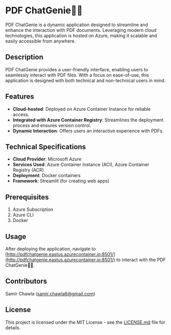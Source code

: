 # PDF ChatGenie🧞‍♂️

PDF ChatGenie is a dynamic application designed to streamline and enhance the interaction with PDF documents. Leveraging modern cloud technologies, this application is hosted on Azure, making it scalable and easily accessible from anywhere.

## Description

PDF ChatGenie provides a user-friendly interface, enabling users to seamlessly interact with PDF files. With a focus on ease-of-use, this application is designed with both technical and non-technical users in mind.

## Features

- **Cloud-hosted**: Deployed on Azure Container Instance for reliable access.
- **Integrated with Azure Container Registry**: Streamlines the deployment process and ensures version control.
- **Dynamic Interaction**: Offers users an interactive experience with PDFs.
  
## Technical Specifications

- **Cloud Provider**: Microsoft Azure
- **Services Used**: Azure Container Instance (ACI), Azure Container Registry (ACR)
- **Deployment**: Docker containers
- **Framework**: Streamlit (for creating web apps)
  
## Prerequisites

1. Azure Subscription
2. Azure CLI
3. Docker

## Usage

After deploying the application, navigate to [http://pdfchatgenie.eastus.azurecontainer.io:8501/](http://pdfchatgenie.eastus.azurecontainer.io:8501/) to interact with the PDF ChatGenie🧞‍♂️.

## Contributors

Samir Chawla (samir.chawla6@gmail.com)

## License

This project is licensed under the MIT License - see the [LICENSE.md](LICENSE.md) file for details.

   

